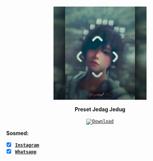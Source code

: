 <p align="center">
<a href="#"><img src="https://raw.githubusercontent.com/YusufExpert/YusufExpert.github.io/master/thumbnail.jpg" alt="Image" height="250"></a></p>
<p align="center"><b>Preset Jedag Jedug</b></p>

<p align="center">
<code><a href="https://github.com/YusufExpert/YusufExpert.github.io/raw/master/Jedag%20Jedug.zip"><img height="40" src="https://img.shields.io/badge/-$0-green?style=for-the-badge&logo=DocuSign&logoColor=white&label=Download&labelColor=blue" alt="Download"></a></code>
</p>

**Sosmed:**
- [x] [**`Instagram`**](https://www.instagram.com/yusuf.dkv)
- [x] [**`Whatsapp`**](https://wa.me/6283873115706)
